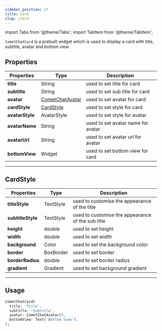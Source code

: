 ```yaml
---
sidebar_position: 17
title: Card
slug: /card
---
```


import Tabs from '@theme/Tabs';
import TabItem from '@theme/TabItem';

`CometChatCard` is a prebuilt widget which is used to display a card with title, subtitle, avatar and bottom view.

## Properties

| Properties | Type | Description | 
| ---- | ---- | ---- | 
| **title** | String | used to set title for card | 
| **subtitle** | String | used to set sub title for card | 
| **avatar** | [CometChatAvatar](/ui-kit/flutter/avatar) | used to set avatar for card | 
| **cardStyle** | [CardStyle](/ui-kit/flutter/card) | used to set style for card | 
| **avatarStyle** | AvatarStyle | used to set style for avatar | 
| **avatarName** | String | used to set avatar name for avatar | 
| **avatarUrl** | String | used to set avatar url for avatar | 
| **bottomView** | Widget | used to set bottom view for card | 

---

## CardStyle

| Properties | Type | Description | 
| ---- | ---- | ---- | 
| **titleStyle** | TextStyle | used to customise the appearance of the title | 
| **subtitleStyle** | TextStyle | used to customise the appearance of the sub title | 
| **height** | double | used to set height | 
| **width** | double | used to set width | 
| **background** | Color | used to set the background color | 
| **border** | BoxBorder | used to set border | 
| **borderRadius** | double | used to set border radius | 
| **gradient** | Gradient | used to set background gradient | 

---

## Usage

<Tabs>

<TabItem value="Dart" label="Dart">

```dart
CometChatCard(
  title: 'Title',
  subtitle: 'Subtitle',
  avatar: CometChatAvatar(),
  bottomView: Text('Bottom View'),
);
```

</TabItem>

</Tabs>


